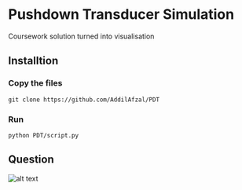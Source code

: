# Pushdown Transducer Simulation
Coursework solution turned into visualisation

## Installtion
### Copy the files
`git clone https://github.com/AddilAfzal/PDT`
### Run
`python PDT/script.py`

## Question
![alt text](https://github.com/AddilAfzal/Theory-of-comp/blob/master/question3.jpg "Logo Title Text 1")
